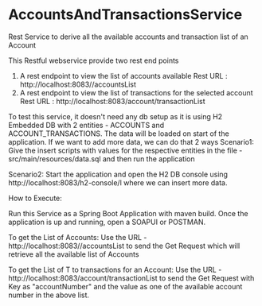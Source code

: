 # AccountsAndTransactionsService
Rest Service to derive all the available accounts and transaction list of an Account

This Restful webservice provide two rest end points
1. A rest endpoint to view the list of accounts available
Rest URL : http://localhost:8083//accountsList
2. A rest endpoint to view the list of transactions for the selected account
Rest URL :  http://localhost:8083/account/transactionList

To test this service, it doesn't need any db setup as it is using H2 Embedded DB with 2 entities - ACCOUNTS and ACCOUNT_TRANSACTIONS.
The data will be loaded on start of the application.
If we want to add more data, we can do that 2 ways
Scenario1: Give the insert scripts with values for the respective entities in the file - src/main/resources/data.sql and then run the application

Scenario2: Start the application and open the H2 DB console using http://localhost:8083/h2-console/l where we can insert more data.

How to Execute:

Run this Service as a Spring Boot Application with maven build. Once the application is up and running, open a SOAPUI or POSTMAN.

To get the List of Accounts:
Use the URL - http://localhost:8083//accountsList to send the Get Request which will retrieve all the available list of Accounts

To get the List of T to transactions for an Account:
Use the URL - http://localhost:8083/account/transactionList to send the Get Request with Key as "accountNumber" and the value as one of the available account number in the above list.





